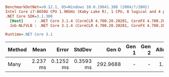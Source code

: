 ``` ini

BenchmarkDotNet=v0.12.1, OS=Windows 10.0.19041.388 (2004/?/20H1)
Intel Core i7-8650U CPU 1.90GHz (Kaby Lake R), 1 CPU, 8 logical and 4 physical cores
.NET Core SDK=3.1.300
  [Host]     : .NET Core 3.1.4 (CoreCLR 4.700.20.20201, CoreFX 4.700.20.22101), X64 RyuJIT
  Job-NLFVLB : .NET Core 3.1.4 (CoreCLR 4.700.20.20201, CoreFX 4.700.20.22101), X64 RyuJIT

Runtime=.NET Core 3.1  

```
| Method |     Mean |     Error |    StdDev |    Gen 0 | Gen 1 | Gen 2 | Allocated |
|------- |---------:|----------:|----------:|---------:|------:|------:|----------:|
|   Many | 2.237 ms | 0.1252 ms | 0.3593 ms | 292.9688 |     - |     - |   1.17 MB |
